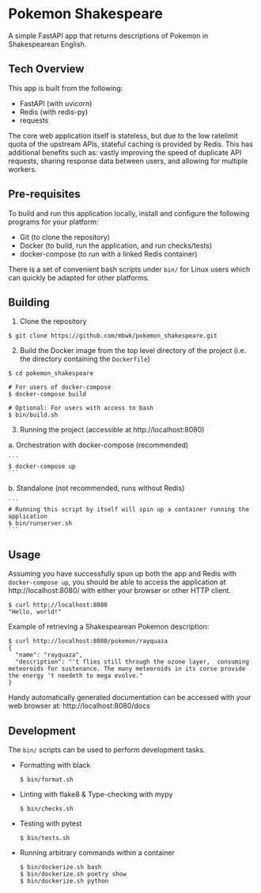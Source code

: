 # Pokemon Shakespeare

A simple FastAPI app that returns descriptions of Pokemon in Shakespearean
English.


## Tech Overview

This app is built from the following:

- FastAPI (with uvicorn)
- Redis (with redis-py)
- requests


The core web application itself is stateless, but due to the low ratelimit
quota of the upstream APIs, stateful caching is provided by Redis. This has
additional benefits such as: vastly improving the speed of duplicate API
requests, sharing response data between users, and allowing for multiple
workers.


## Pre-requisites

To build and run this application locally, install and configure the following
programs for your platform:

- Git (to clone the repository)
- Docker (to build, run the application, and run checks/tests)
- docker-compose (to run with a linked Redis container)

There is a set of convenient bash scripts under `bin/` for Linux users which
can quickly be adapted for other platforms.


## Building

1. Clone the repository

  ```
  $ git clone https://github.com/mbwk/pokemon_shakespeare.git
  ```


2. Build the Docker image from the top level directory of the project (i.e.
   the directory containing the `Dockerfile`)

  ```
  $ cd pokemon_shakespeare

  # For users of docker-compose
  $ docker-compose build

  # Optional: For users with access to bash
  $ bin/build.sh
  ```


3. Running the project (accessible at http://localhost:8080)

  a. Orchestration with docker-compose (recommended)
  
    ```
    $ docker-compose up
    ```

  b. Standalone (not recommended, runs without Redis)

    ```
    # Running this script by itself will spin up a container running the application
    $ bin/runserver.sh
    ```


## Usage

Assuming you have successfully spun up both the app and Redis with `docker-compose up`,
you should be able to access the application at http://localhost:8080/ with either your
browser or other HTTP client.

```
$ curl http://localhost:8080
"Hello, world!"
```

Example of retrieving a Shakespearean Pokemon description:
```
$ curl http://localhost:8080/pokemon/rayquaza
{
  "name": "rayquaza",
  "description": "'t flies still through the ozone layer,  consuming meteoroids for sustenance. The many meteoroids in its corse provide the energy 't needeth to mega evolve."
}
```

Handy automatically generated documentation can be accessed with your web browser
at: http://localhost:8080/docs


## Development

The `bin/` scripts can be used to perform development tasks.

- Formatting with black
  ```
  $ bin/format.sh
  ```

- Linting with flake8 & Type-checking with mypy
  ```
  $ bin/checks.sh
  ```

- Testing with pytest
  ```
  $ bin/tests.sh
  ```

- Running arbitrary commands within a container
  ```
  $ bin/dockerize.sh bash
  $ bin/dockerize.sh poetry show
  $ bin/dockerize.sh python
  ```
